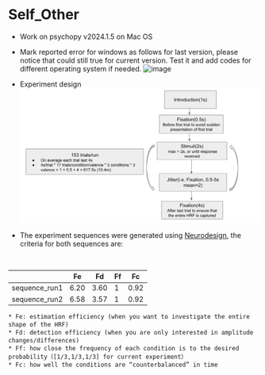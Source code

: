 # Self_Other

* Work on psychopy v2024.1.5 on Mac OS<br>
* Mark reported error for windows as follows for last version, please notice that could still true for current version. Test it and add codes for different operating system if needed.
![image](https://github.com/user-attachments/assets/a5c20413-0075-430d-9af4-0f4b1652b961)<br>

* Experiment design
![image](./experiment_design.png)<br>

* The experiment sequences were generated using [Neurodesign](https://github.com/neuropower/neurodesign.git), the criteria for both sequences are:
<br>
  
|       | Fe      | Fd     | Ff      | Fc      |
|---------------|---------------|---------------|---------------|---------------|
| sequence_run1  | 6.20  | 3.60  | 1  | 0.92  |
| sequence_run2  | 6.58  | 3.57  | 1  | 0.92  |

    * Fe: estimation efficiency (when you want to investigate the entire shape of the HRF)
    * Fd: detection efficiency (when you are only interested in amplitude changes/differences)
    * Ff: how close the frequency of each condition is to the desired probability（[1/3,1/3,1/3] for current experiment）
    * Fc: how well the conditions are “counterbalanced” in time
